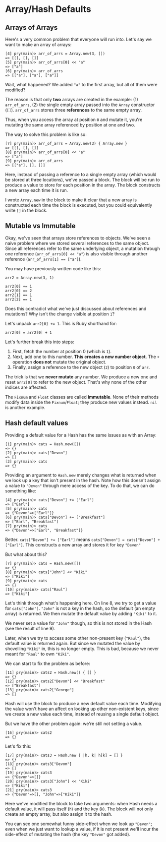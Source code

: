 # Array/Hash Defaults

## Arrays of Arrays

Here's a very common problem that everyone will run into. Let's say we want to make an array of arrays:

    [4] pry(main)> arr_of_arrs = Array.new(3, [])
    => [[], [], []]
    [5] pry(main)> arr_of_arrs[0] << "a"
    => ["a"]
    [6] pry(main)> arr_of_arrs
    => [["a"], ["a"], ["a"]]

Wait, what happened? We added `"a"` to the first array, but all of them were modified?

The reason is that only **two** arrays are created in the example: (1) `arr_of_arrs`, (2) the single empty array passed into the `Array` constructor (`[]`). `arr_of_arrs` stores three **references** to the same empty array.

Thus, when you access the array at position `0` and mutate it, you're mutating the same array referenced by position at one and two.

The way to solve this problem is like so:

    [7] pry(main)> arr_of_arrs = Array.new(3) { Array.new }
    => [[], [], []]
    [8] pry(main)> arr_of_arrs[0] << "a"
    => ["a"]
    [9] pry(main)> arr_of_arrs
    => [["a"], [], []]

Here, instead of passing a reference to a single empty array (which would be stored at three locations), we've passed a block. The block will be run to produce a value to store for each position in the array. The block constructs a new array each time it is run.

I wrote `Array.new` in the block to make it clear that a new array is constructed each time the block is executed, but you could equivalently write `[]` in the block.

## Mutable vs Immutable

Okay, we've seen that arrays store references to objects. We've seen a naive problem where we stored several references to the same object. Since all references refer to the same underlying object, a mutation through one reference (`arr_of_arrs[0] << "a"`) is also visible through another reference (`arr_of_arrs[1] == ["a"]`).

You may have previously written code like this:

    arr2 = Array.new(3, 1)

    arr2[0] += 1
    arr2[0] == 2
    arr2[1] == 1
    arr2[2] == 1

Does this contradict what we've just discussed about references and mutations? Why isn't the change visible at position `1`?

Let's unpack `arr2[0] += 1`. This is Ruby shorthand for:

    arr2[0] = arr2[0] + 1

Let's further break this into steps:

1.  First, fetch the number at position 0 (which is `1`).
2.  Next, add one to this number. **This creates a new number object**. The `+` operation **does not** mutate the original object.
3.  Finally, assign a reference to the new object (`2`) to position `0` of `arr`.

The trick is that we **never mutate** any number. We produce a new one and reset `arr2[0]` to refer to the new object. That's why none of the other indices are affected.

The `Fixnum` and `Float` classes are called **immutable**. None of their methods modify data inside the `Fixnum`/`Float`; they produce new values instead. `nil` is another example.

## Hash default values

Providing a default value for a Hash has the same issues as with an Array:

    [1] pry(main)> cats = Hash.new([])
    => {}
    [2] pry(main)> cats["Devon"]
    => []
    [3] pry(main)> cats
    => {}

Providing an argument to `Hash.new` merely changes what is returned when we look up a key that isn't present in the hash. Note how this doesn't assign a value to `"Devon"` through mere access of the key. To do that, we can do something like:

    [4] pry(main)> cats["Devon"] += ["Earl"]
    => ["Earl"]
    [5] pry(main)> cats
    => {"Devon"=>["Earl"]}
    [6] pry(main)> cats["Devon"] += ["Breakfast"]
    => ["Earl", "Breakfast"]
    [7] pry(main)> cats
    => {"Devon"=>["Earl", "Breakfast"]}

Better. `cats["Devon"] += ["Earl"]` means `cats["Devon"] = cats["Devon"] + ["Earl"]`. This constructs a new array and stores it for key `"Devon"`

But what about this?

    [7] pry(main)> cats = Hash.new([])
    => {}
    [8] pry(main)> cats["John"] << "Kiki"
    => ["Kiki"]
    [9] pry(main)> cats
    => {}
    [10] pry(main)> cats["Raul"]
    => ["Kiki"]

Let's think through what's happening here. On line 8, we try to get a value for `cats["John"]`. `"John"` is not a key in the hash, so the default (an empty array) is returned. We then mutate the default value by adding `"Kiki"` to it.

We never set a value for `"John"` though, so this is not stored in the Hash (see the result of line 9).

Later, when we try to access some other non-present key (`"Raul"`), the default value is returned again. But since we mutated the value by shovelling `"Kiki"` in, this is no longer empty. This is bad, because we never meant for `"Raul"` to own `"Kiki"`.

We can start to fix the problem as before:

    [11] pry(main)> cats2 = Hash.new() { [] }
    => {}
    [12] pry(main)> cats2["Devon"] << "Breakfast"
    => ["Breakfast"]
    [13] pry(main)> cats2["George"]
    => []

Hash will use the block to produce a new default value each time. Modifying the value won't have an affect on looking up other non-existent keys, since we create a new value each time, instead of reusing a single default object.

But we have the other problem again: we're still not setting a value.

    [16] pry(main)> cats2
    => {}

Let's fix this:

    [17] pry(main)> cats3 = Hash.new { |h, k| h[k] = [] }
    => {}
    [18] pry(main)> cats3["Devon"]
    => []
    [19] pry(main)> cats3
    => {"Devon"=>[]}
    [20] pry(main)> cats3["John"] << "Kiki"
    => ["Kiki"]
    [21] pry(main)> cats3
    => {"Devon"=>[], "John"=>["Kiki"]}

Here we've modified the block to take two arguments: when Hash needs a default value, it will pass itself (`h`) and the key (`k`). The block will not only create an empty array, but also assign it to the hash.

You can see one somewhat funny side-effect when we look up `"Devon"`; even when we just want to lookup a value, if it is not present we'll incur the side-effect of mutating the hash (the key `"Devon"` got added).
